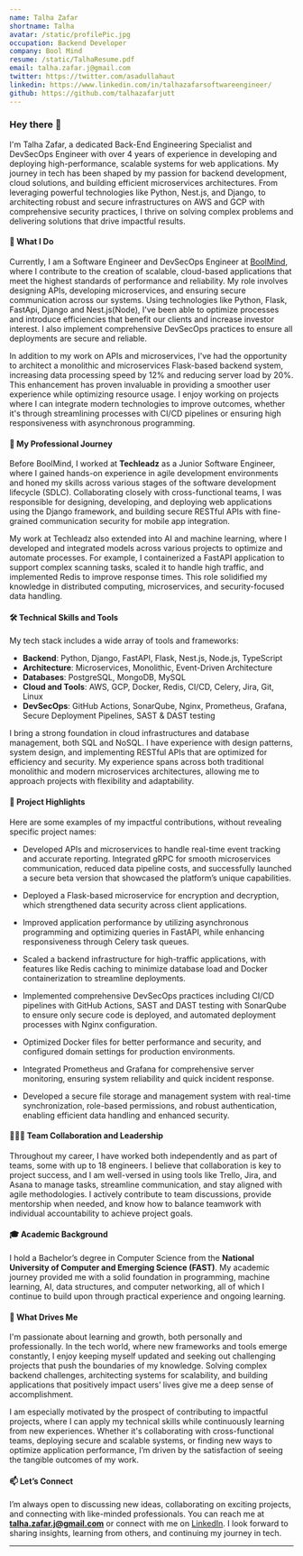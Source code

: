 ```yaml
---
name: Talha Zafar
shortname: Talha
avatar: /static/profilePic.jpg
occupation: Backend Developer
company: Bool Mind
resume: /static/TalhaResume.pdf
email: talha.zafar.j@gmail.com
twitter: https://twitter.com/asadullahaut
linkedin: https://www.linkedin.com/in/talhazafarsoftwareengineer/
github: https://github.com/talhazafarjutt
---
```


### Hey there 👋

I'm Talha Zafar, a dedicated Back-End Engineering Specialist and DevSecOps Engineer with over 4 years of experience in developing and deploying high-performance, scalable systems for web applications. My journey in tech has been shaped by my passion for backend development, cloud solutions, and building efficient microservices architectures. From leveraging powerful technologies like Python, Nest.js, and Django, to architecting robust and secure infrastructures on AWS and GCP with comprehensive security practices, I thrive on solving complex problems and delivering solutions that drive impactful results.

#### 🎯 What I Do

Currently, I am a Software Engineer and DevSecOps Engineer at [BoolMind](https://boolmind.com/), where I contribute to the creation of scalable, cloud-based applications that meet the highest standards of performance and reliability. My role involves designing APIs, developing microservices, and ensuring secure communication across our systems. Using technologies like Python, Flask, FastApi, Django and Nest.js(Node), I've been able to optimize processes and introduce efficiencies that benefit our clients and increase investor interest. I also implement comprehensive DevSecOps practices to ensure all deployments are secure and reliable.

In addition to my work on APIs and microservices, I've had the opportunity to architect a monolithic and microservices Flask-based backend system, increasing data processing speed by 12% and reducing server load by 20%. This enhancement has proven invaluable in providing a smoother user experience while optimizing resource usage. I enjoy working on projects where I can integrate modern technologies to improve outcomes, whether it's through streamlining processes with CI/CD pipelines or ensuring high responsiveness with asynchronous programming.

#### 💼 My Professional Journey

Before BoolMind, I worked at **Techleadz** as a Junior Software Engineer, where I gained hands-on experience in agile development environments and honed my skills across various stages of the software development lifecycle (SDLC). Collaborating closely with cross-functional teams, I was responsible for designing, developing, and deploying web applications using the Django framework, and building secure RESTful APIs with fine-grained communication security for mobile app integration.

My work at Techleadz also extended into AI and machine learning, where I developed and integrated models across various projects to optimize and automate processes. For example, I containerized a FastAPI application to support complex scanning tasks, scaled it to handle high traffic, and implemented Redis to improve response times. This role solidified my knowledge in distributed computing, microservices, and security-focused data handling.

#### 🛠️ Technical Skills and Tools

My tech stack includes a wide array of tools and frameworks:

- **Backend**: Python, Django, FastAPI, Flask, Nest.js, Node.js, TypeScript
- **Architecture**: Microservices, Monolithic, Event-Driven Architecture
- **Databases**: PostgreSQL, MongoDB, MySQL
- **Cloud and Tools**: AWS, GCP, Docker, Redis, CI/CD, Celery, Jira, Git, Linux
- **DevSecOps**: GitHub Actions, SonarQube, Nginx, Prometheus, Grafana, Secure Deployment Pipelines, SAST & DAST testing

I bring a strong foundation in cloud infrastructures and database management, both SQL and NoSQL. I have experience with design patterns, system design, and implementing RESTful APIs that are optimized for efficiency and security. My experience spans across both traditional monolithic and modern microservices architectures, allowing me to approach projects with flexibility and adaptability.

#### 🚀 Project Highlights

Here are some examples of my impactful contributions, without revealing specific project names:

- Developed APIs and microservices to handle real-time event tracking and accurate reporting. Integrated gRPC for smooth microservices communication, reduced data pipeline costs, and successfully launched a secure beta version that showcased the platform’s unique capabilities.
- Deployed a Flask-based microservice for encryption and decryption, which strengthened data security across client applications.

- Improved application performance by utilizing asynchronous programming and optimizing queries in FastAPI, while enhancing responsiveness through Celery task queues.

- Scaled a backend infrastructure for high-traffic applications, with features like Redis caching to minimize database load and Docker containerization to streamline deployments.

- Implemented comprehensive DevSecOps practices including CI/CD pipelines with GitHub Actions, SAST and DAST testing with SonarQube to ensure only secure code is deployed, and automated deployment processes with Nginx configuration.

- Optimized Docker files for better performance and security, and configured domain settings for production environments.

- Integrated Prometheus and Grafana for comprehensive server monitoring, ensuring system reliability and quick incident response.

- Developed a secure file storage and management system with real-time synchronization, role-based permissions, and robust authentication, enabling efficient data handling and enhanced security.


#### 🧑‍🤝‍🧑 Team Collaboration and Leadership

Throughout my career, I have worked both independently and as part of teams, some with up to 18 engineers. I believe that collaboration is key to project success, and I am well-versed in using tools like Trello, Jira, and Asana to manage tasks, streamline communication, and stay aligned with agile methodologies. I actively contribute to team discussions, provide mentorship when needed, and know how to balance teamwork with individual accountability to achieve project goals.

#### 🎓 Academic Background

I hold a Bachelor’s degree in Computer Science from the **National University of Computer and Emerging Science (FAST)**. My academic journey provided me with a solid foundation in programming, machine learning, AI, data structures, and computer networking, all of which I continue to build upon through practical experience and ongoing learning.

#### 🌱 What Drives Me

I'm passionate about learning and growth, both personally and professionally. In the tech world, where new frameworks and tools emerge constantly, I enjoy keeping myself updated and seeking out challenging projects that push the boundaries of my knowledge. Solving complex backend challenges, architecting systems for scalability, and building applications that positively impact users’ lives give me a deep sense of accomplishment.

I am especially motivated by the prospect of contributing to impactful projects, where I can apply my technical skills while continuously learning from new experiences. Whether it's collaborating with cross-functional teams, deploying secure and scalable systems, or finding new ways to optimize application performance, I’m driven by the satisfaction of seeing the tangible outcomes of my work.

#### 📫 Let’s Connect

I’m always open to discussing new ideas, collaborating on exciting projects, and connecting with like-minded professionals. You can reach me at **talha.zafar.j@gmail.com** or connect with me on [LinkedIn](https://linkedin.com/in/talhazafarsoftwareengineer). I look forward to sharing insights, learning from others, and continuing my journey in tech.

---
